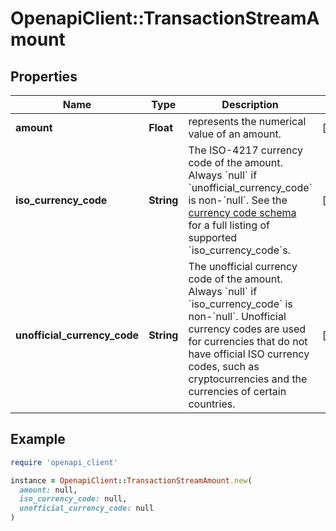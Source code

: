 # OpenapiClient::TransactionStreamAmount

## Properties

| Name | Type | Description | Notes |
| ---- | ---- | ----------- | ----- |
| **amount** | **Float** | represents the numerical value of an amount. | [optional] |
| **iso_currency_code** | **String** | The ISO-4217 currency code of the amount. Always &#x60;null&#x60; if &#x60;unofficial_currency_code&#x60; is non-&#x60;null&#x60;.  See the [currency code schema](https://plaid.com/docs/api/accounts#currency-code-schema) for a full listing of supported &#x60;iso_currency_code&#x60;s. | [optional] |
| **unofficial_currency_code** | **String** | The unofficial currency code of the amount. Always &#x60;null&#x60; if &#x60;iso_currency_code&#x60; is non-&#x60;null&#x60;. Unofficial currency codes are used for currencies that do not have official ISO currency codes, such as cryptocurrencies and the currencies of certain countries. | [optional] |

## Example

```ruby
require 'openapi_client'

instance = OpenapiClient::TransactionStreamAmount.new(
  amount: null,
  iso_currency_code: null,
  unofficial_currency_code: null
)
```

